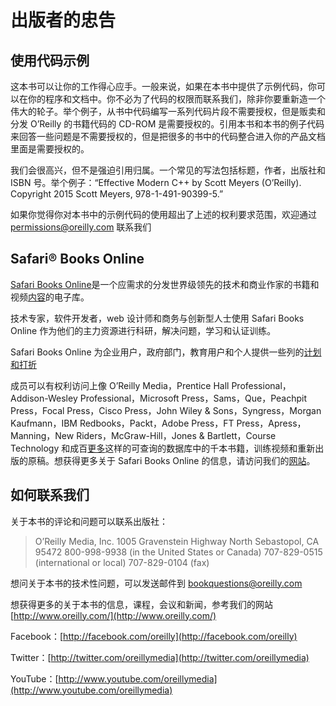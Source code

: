 # 出版者的忠告

## 使用代码示例

这本书可以让你的工作得心应手。一般来说，如果在本书中提供了示例代码，你可以在你的程序和文档中。你不必为了代码的权限而联系我们，除非你要重新造一个伟大的轮子。举个例子，从书中代码编写一系列代码片段不需要授权，但是贩卖和分发 O’Reilly 的书籍代码的 CD-ROM 是需要授权的。引用本书和本书的例子代码来回答一些问题是不需要授权的，但是把很多的书中的代码整合进入你的产品文档里面是需要授权的。

我们会很高兴，但不是强迫引用归属。一个常见的写法包括标题，作者，出版社和 ISBN 号。举个例子：“Effective Modern C++ by Scott Meyers
(O’Reilly). Copyright 2015 Scott Meyers, 978-1-491-90399-5.”

如果你觉得你对本书中的示例代码的使用超出了上述的权利要求范围，欢迎通过 permissions@oreilly.com 联系我们

## Safari® Books Online

[Safari Books Online](http://safaribooksonline.com/)是一个应需求的分发世界级领先的技术和商业作家的书籍和视频[内容](https://www.safaribooksonline.com/explore/)的电子库。

技术专家，软件开发者，web 设计师和商务与创新型人士使用 Safari Books Online 作为他们的主力资源进行科研，解决问题，学习和认证训练。

Safari Books Online 为企业用户，政府部门，教育用户和个人提供一些列的[计划和打折](https://www.safaribooksonline.com/pricing/)

成员可以有权利访问上像 O’Reilly Media，Prentice Hall Professional，Addison-Wesley Professional，Microsoft Press，Sams，Que，Peachpit Press，Focal Press，Cisco Press，John Wiley & Sons，Syngress，Morgan
Kaufmann，IBM Redbooks，Packt，Adobe Press，FT Press，Apress，Manning，New Riders，McGraw-Hill，Jones & Bartlett，Course Technology 和成百[更多](https://www.safaribooksonline.com/our-library/)这样的可查询的数据库中的千本书籍，训练视频和重新出版的原稿。想获得更多关于 Safari Books Online 的信息，请访问我们的[网站](http://safaribooksonline.com/)。

## 如何联系我们

关于本书的评论和问题可以联系出版社：

> O’Reilly Media, Inc.
> 1005 Gravenstein Highway North
> Sebastopol, CA 95472
> 800-998-9938 (in the United States or Canada)
> 707-829-0515 (international or local)
> 707-829-0104 (fax)

想问关于本书的技术性问题，可以发送邮件到 bookquestions@oreilly.com

想获得更多的关于本书的信息，课程，会议和新闻，参考我们的网站[http://www.oreilly.com/](http://www.oreilly.com/)

Facebook：[http://facebook.com/oreilly](http://facebook.com/oreilly)

Twitter：[http://twitter.com/oreillymedia](http://twitter.com/oreillymedia)

YouTube：[http://www.youtube.com/oreillymedia](http://www.youtube.com/oreillymedia)
